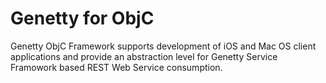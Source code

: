 Genetty for ObjC
====================

Genetty ObjC Framework supports development of iOS and Mac OS client applications and provide an abstraction level for Genetty Service Framowork based REST Web Service consumption.